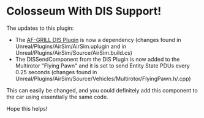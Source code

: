# Colosseum With DIS Support!

The updates to this plugin:

- The [AF-GRILL DIS Plugin](https://github.com/AF-GRILL/DISPluginForUnreal/tree/ue5) is now a dependency (changes found in Unreal/Plugins/AirSim/AirSim.uplugin and in Unreal/Plugins/AirSim/Source/AirSim.build.cs)
- The DISSendComponent from the DIS Plugin is now added to the Multirotor "Flying Pawn" and it is set to send Entity State PDUs every 0.25 seconds (changes found in Unreal/Plugins/AirSim/Source/Vehicles/Multirotor/FlyingPawn.h/.cpp)

This can easily be changed, and you could definitely add this component to the car using essentially the same code.

Hope this helps!
